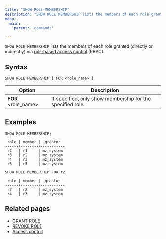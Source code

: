 ```yaml
---
title: "SHOW ROLE MEMBERSHIP"
description: "SHOW ROLE MEMBERSHIP lists the members of each role granted via role-based access control (RBAC)."
menu:
  main:
    parent: 'commands'

---
```


`SHOW ROLE MEMBERSHIP` lists the members of each role granted (directly or
indirectly) via [role-based access
control](/manage/access-control/#role-based-access-control-rbac) (RBAC).

## Syntax

```mzsql
SHOW ROLE MEMBERSHIP [ FOR <role_name> ]
```

Option                     | Description
---------------------------|------------
**FOR** <role_name>        | If specified, only show membership for the specified role.

[//]: # "TODO(morsapaes) Improve examples."

## Examples

```mzsql
SHOW ROLE MEMBERSHIP;
```

```nofmt
 role | member |  grantor
------+--------+-----------
 r2   | r1     | mz_system
 r3   | r2     | mz_system
 r4   | r3     | mz_system
 r6   | r5     | mz_system
```

```mzsql
SHOW ROLE MEMBERSHIP FOR r2;
```

```nofmt
 role | member |  grantor
------+--------+-----------
 r3   | r2     | mz_system
 r4   | r3     | mz_system
```

## Related pages

- [GRANT ROLE](../grant-role)
- [REVOKE ROLE](../revoke-role)
- [Access control](/manage/access-control/#role-based-access-control-rbac)
